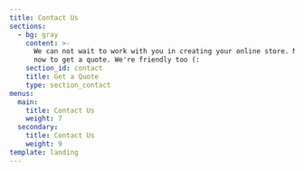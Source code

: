 ```yaml
---
title: Contact Us
sections:
  - bg: gray
    content: >-
      We can not wait to work with you in creating your online store. Message us
      now to get a quote. We're friendly too (:
    section_id: contact
    title: Get a Quote
    type: section_contact
menus:
  main:
    title: Contact Us
    weight: 7
  secondary:
    title: Contact Us
    weight: 9
template: landing
---
```


